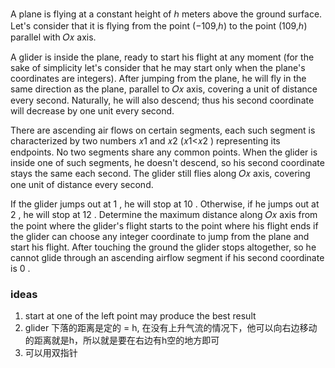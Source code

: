 A plane is flying at a constant height of ℎ
meters above the ground surface. Let's consider that it is flying from the point (−109,ℎ)
to the point (109,ℎ)
parallel with 𝑂𝑥
axis.

A glider is inside the plane, ready to start his flight at any moment (for the sake of simplicity let's consider that he
may start only when the plane's coordinates are integers). After jumping from the plane, he will fly in the same
direction as the plane, parallel to 𝑂𝑥
axis, covering a unit of distance every second. Naturally, he will also descend; thus his second coordinate will
decrease by one unit every second.

There are ascending air flows on certain segments, each such segment is characterized by two numbers 𝑥1
and 𝑥2
(𝑥1<𝑥2
) representing its endpoints. No two segments share any common points. When the glider is inside one of such segments,
he doesn't descend, so his second coordinate stays the same each second. The glider still flies along 𝑂𝑥
axis, covering one unit of distance every second.

If the glider jumps out at 1
, he will stop at 10
. Otherwise, if he jumps out at 2
, he will stop at 12
.
Determine the maximum distance along 𝑂𝑥
axis from the point where the glider's flight starts to the point where his flight ends if the glider can choose any
integer coordinate to jump from the plane and start his flight. After touching the ground the glider stops altogether,
so he cannot glide through an ascending airflow segment if his second coordinate is 0
.

### ideas

1. start at one of the left point may produce the best result
2. glider 下落的距离是定的 = h, 在没有上升气流的情况下，他可以向右边移动的距离就是h，所以就是要在右边有h空的地方即可
3. 可以用双指针